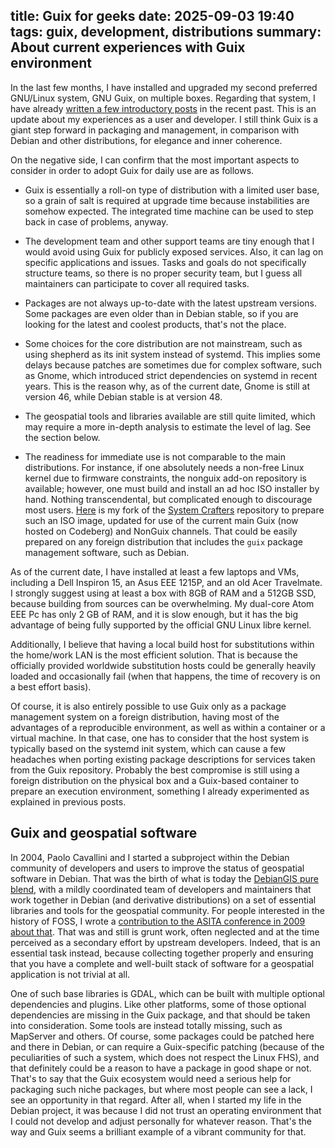 title: Guix for geeks
date: 2025-09-03 19:40
tags: guix, development, distributions
summary: About current experiences with Guix environment
---

In the last few months, I have installed and upgraded my second preferred
GNU/Linux system, GNU Guix, on multiple boxes. Regarding that system, I have
already [written a few introductory posts](https://lovergine.com/tags/guix.html) 
in the recent past. This is an update
about my experiences as a user and developer. I still think Guix is a giant
step forward in packaging and management, in comparison with Debian and other
distributions, for elegance and inner coherence.

On the negative side, I can confirm that the most important aspects to consider
in order to adopt Guix for daily use are as follows.  

* Guix is essentially a
roll-on type of distribution with a limited user base, so a grain of salt is
required at upgrade time because instabilities are somehow expected. The
integrated time machine can be used to step back in case of problems, anyway.

* The development team and other support teams are tiny enough that I would avoid
using Guix for publicly exposed services. Also, it can lag on specific
applications and issues. Tasks and goals do not specifically structure teams,
so there is no proper security team, but I guess all maintainers can
participate to cover all required tasks.  

* Packages are not always up-to-date
with the latest upstream versions. Some packages are even older than in Debian
stable, so if you are looking for the latest and coolest products, that's not
the place.  

* Some choices for the core distribution are not mainstream, such as
using shepherd as its init system instead of systemd. This implies some delays
because patches are sometimes due for complex software, such as Gnome, which
introduced strict dependencies on systemd in recent years. This is the reason
why, as of the current date, Gnome is still at version 46, while Debian stable
is at version 48.

* The geospatial tools and libraries available are still quite
limited, which may require a more in-depth analysis to estimate the level of
lag. See the section below.  

* The readiness for immediate use is not comparable
to the main distributions. For instance, if one absolutely needs a non-free
Linux kernel due to firmware constraints, the nonguix add-on repository is
available; however, one must build and install an ad hoc ISO installer by hand.
Nothing transcendental, but complicated enough to discourage most users. [Here](https://github.com/fpl/guix-installer/)
is my fork of the [System Crafters](https://systemcrafters.net/) repository to prepare such an ISO image,
updated for use of the current main Guix (now hosted on Codeberg) and NonGuix
channels. That could be easily prepared on any foreign distribution that
includes the `guix` package management software, such as Debian.

As of the current date, I have installed at least a few laptops and VMs,
including a Dell Inspiron 15, an Asus EEE 1215P, and an old Acer Travelmate. I
strongly suggest using at least a box with 8GB of RAM and a 512GB SSD, because
building from sources can be overwhelming. My dual-core Atom EEE Pc has only 2
GB of RAM, and it is slow enough, but it has the big advantage of being fully
supported by the official GNU Linux libre kernel.

Additionally, I believe that having a local build host for substitutions within
the home/work LAN is the most efficient solution. That is because the
officially provided worldwide substitution hosts could be generally heavily
loaded and occasionally fail (when that happens, the time of recovery is on a
best effort basis). 

Of course, it is also entirely possible to use Guix only as a package
management system on a foreign distribution, having most of the advantages of a
reproducible environment, as well as within a container or a virtual machine.
In that case, one has to consider that the host system is typically based on
the systemd init system, which can cause a few headaches when porting existing
package descriptions for services taken from the Guix repository. Probably the
best compromise is still using a foreign distribution on the physical box and a
Guix-based container to prepare an execution environment, something I already
experimented as explained in previous posts.

## Guix and geospatial software

In 2004, Paolo Cavallini and I started a subproject within the Debian community
of developers and users to improve the status of geospatial software in Debian.
That was the birth of what is today the
[DebianGIS pure blend](https://www.debian.org/blends/), with a mildly
coordinated team of developers and maintainers that work together in Debian
(and derivative distributions) on a set of essential libraries and tools for
the geospatial community. For people interested in the history of FOSS, I wrote
a [contribution to the ASITA
conference in 2009 about that](http://atti.asita.it/Asita2009/Pdf/069.pdf). That was and still is grunt work, often
neglected and at the time perceived as a secondary effort by upstream
developers. Indeed, that is an essential task instead, because collecting
together properly and ensuring that you have a complete and well-built stack of
software for a geospatial application is not trivial at all.

One of such base libraries is GDAL, which can be built with multiple optional
dependencies and plugins. Like other platforms, some of those optional
dependencies are missing in the Guix package, and that should be taken into
consideration. Some tools are instead totally missing, such as MapServer and
others. Of course, some packages could be patched here and there in Debian, or
can require a Guix-specific patching (because of the peculiarities of such a
system, which does not respect the Linux FHS), and that definitely could be a
reason to have a package in good shape or not. That's to say that the Guix 
ecosystem would need a
serious help for packaging such niche packages, but where most people can see a
lack, I see an opportunity in that regard. After all, when I started my life in
the Debian project, it was because I did not trust an operating environment
that I could not develop and adjust personally for whatever reason.  That's the
way and Guix seems a brilliant example of a vibrant community for that.


